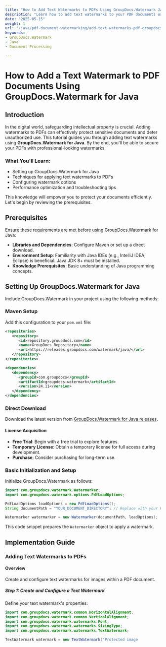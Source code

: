 ```yaml
---
title: "How to Add Text Watermarks to PDFs Using GroupDocs.Watermark Java SDK"
description: "Learn how to add text watermarks to your PDF documents using GroupDocs.Watermark for Java. Protect your content with professional watermarks."
date: "2025-05-15"
weight: 1
url: "/java/pdf-document-watermarking/add-text-watermarks-pdf-groupdocs-java/"
keywords:
- GroupDocs.Watermark
- Java
- Document Processing

---
```



# How to Add a Text Watermark to PDF Documents Using GroupDocs.Watermark for Java

## Introduction

In the digital world, safeguarding intellectual property is crucial. Adding watermarks to PDFs can effectively protect sensitive documents and deter unauthorized use. This tutorial guides you through adding text watermarks using **GroupDocs.Watermark for Java**. By the end, you'll be able to secure your PDFs with professional-looking watermarks.

### What You'll Learn:
- Setting up GroupDocs.Watermark for Java
- Techniques for applying text watermarks to PDFs
- Configuring watermark options
- Performance optimization and troubleshooting tips

This knowledge will empower you to protect your documents efficiently. Let's begin by reviewing the prerequisites.

## Prerequisites

Ensure these requirements are met before using GroupDocs.Watermark for Java:

- **Libraries and Dependencies**: Configure Maven or set up a direct download.
- **Environment Setup**: Familiarity with Java IDEs (e.g., IntelliJ IDEA, Eclipse) is beneficial. Java JDK 8+ must be installed.
- **Knowledge Prerequisites**: Basic understanding of Java programming concepts.

## Setting Up GroupDocs.Watermark for Java

Include GroupDocs.Watermark in your project using the following methods:

### Maven Setup

Add this configuration to your `pom.xml` file:

```xml
<repositories>
   <repository>
      <id>repository.groupdocs.com</id>
      <name>GroupDocs Repository</name>
      <url>https://releases.groupdocs.com/watermark/java/</url>
   </repository>
</repositories>

<dependencies>
   <dependency>
      <groupId>com.groupdocs</groupId>
      <artifactId>groupdocs-watermark</artifactId>
      <version>24.11</version>
   </dependency>
</dependencies>
```

### Direct Download

Download the latest version from [GroupDocs.Watermark for Java releases](https://releases.groupdocs.com/watermark/java/).

#### License Acquisition
- **Free Trial**: Begin with a free trial to explore features.
- **Temporary License**: Obtain a temporary license for full access during development.
- **Purchase**: Consider purchasing for long-term use.

### Basic Initialization and Setup

Initialize GroupDocs.Watermark as follows:

```java
import com.groupdocs.watermark.Watermarker;
import com.groupdocs.watermark.options.PdfLoadOptions;

PdfLoadOptions loadOptions = new PdfLoadOptions();
String documentPath = "YOUR_DOCUMENT_DIRECTORY"; // Replace with your PDF path

Watermarker watermarker = new Watermarker(documentPath, loadOptions);
```

This code snippet prepares the `Watermarker` object to apply a watermark.

## Implementation Guide

### Adding Text Watermarks to PDFs

#### Overview
Create and configure text watermarks for images within a PDF document.

##### Step 1: Create and Configure a Text Watermark

Define your text watermark's properties:

```java
import com.groupdocs.watermark.common.HorizontalAlignment;
import com.groupdocs.watermark.common.VerticalAlignment;
import com.groupdocs.watermark.watermarks.Font;
import com.groupdocs.watermark.watermarks.SizingType;
import com.groupdocs.watermark.watermarks.TextWatermark;

TextWatermark watermark = new TextWatermark("Protected image
